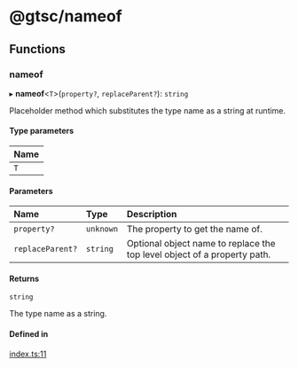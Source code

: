 # @gtsc/nameof

## Functions

### nameof

▸ **nameof**\<`T`\>(`property?`, `replaceParent?`): `string`

Placeholder method which substitutes the type name as a string at runtime.

#### Type parameters

| Name |
| :------ |
| `T` |

#### Parameters

| Name | Type | Description |
| :------ | :------ | :------ |
| `property?` | `unknown` | The property to get the name of. |
| `replaceParent?` | `string` | Optional object name to replace the top level object of a property path. |

#### Returns

`string`

The type name as a string.

#### Defined in

[index.ts:11](https://github.com/gtscio/framework/blob/ed1186b/packages/nameof/src/index.ts#L11)

